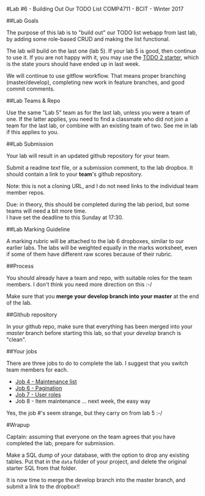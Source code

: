 #Lab #6 - Building Out Our TODO List
COMP4711 - BCIT - Winter 2017

##Lab Goals

The purpose of this lab is to "build out" our TODO list webapp
from last lab,
by adding some role-based CRUD and making the list functional.

The lab will build on the last one (lab 5). If your lab 5 is good, then continue 
to use it. If you are not happy with it, you may use the
[TODO 2 starter](https://github.com/jedi-academy/starter-todo2), 
which is the state yours should have ended up in last week.

We will continue to use gitflow workflow. That means proper branching (master/develop), 
completing new work in feature branches, and good commit comments.

##Lab Teams & Repo

Use the same "Lab 5" team as for the last lab, unless you were a team of one.
If the latter applies, you need to find a classmate who did not join
a team for the last lab, or combine with an existing team of two.
See me in lab if this applies to you.

##Lab Submission

Your lab will result in an updated github repository for your team.

Submit a readme *text* file, or a submission comment, to the lab dropbox. 
It should contain a link to your **team**'s github repository. 

Note: this is not a cloning URL, and I do not need links to the individual
team member repos.

Due: in theory, this should be completed during the lab period,
but some teams will need a bit more time.  
I have set the deadline to this Sunday at 17:30.

##Lab Marking Guideline

A marking rubric will be attached to the lab 6 dropboxes, similar to our
earlier labs. The labs will be weighted equally in the marks worksheet,
even if some of them have different raw scores because of their rubric.

##Process

You should already have a team and repo, with suitable roles for the team
members. I don't think you need more direction on this :-/

Make sure that you **merge your develop branch into your master** at the end of the lab.

##Github repository

In your github repo, make sure that everything has been merged into your
*master* branch before starting this lab, so that your *develop* branch
is "clean".

##Your jobs

There are three jobs to do to complete the lab. I suggest that you switch
team members for each.

- [Job 4 - Maintenance list](/display/tutorial/ci-todo4)
- [Job 6 - Pagination](/display/tutorial/ci-todo6)
- [Job 7 - User roles](/display/tutorial/ci-todo07)
- Job 8 - Item maintenance ... next week, the easy way

Yes, the job #'s seem strange, but they carry on from lab 5 :-/

#Wrapup

<div class="alert alert-info">
Captain: assuming that everyone on the team agrees that
you have completed the lab, prepare for submission.

Make a SQL dump of your database, with the option to drop any existing
tables. Put that in the <code>data</code> folder of your
project, and delete the original starter SQL from that folder.

It is now time
to merge the develop branch into the master branch,
and submit a link to the dropbox!!
</div>

